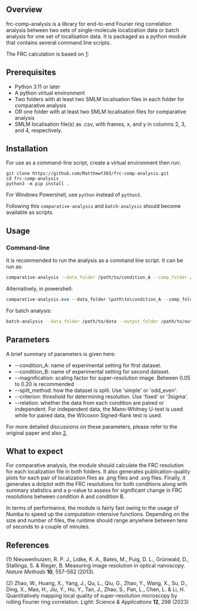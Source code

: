 ## Overview

frc-comp-analysis is a library for end-to-end Fourier ring correlation analysis
between two sets of single-molecule localization data or batch analysis for one set of localisation data. It is packaged as a python module that contains several command line scripts. 

The FRC calculation is based on [1](https://www.nature.com/articles/nmeth.2448):

## Prerequisites

- Python 3.11 or later
- A python virtual environment
- Two folders with at least two SMLM localisation files in each folder for
comparative analysis
- OR one folder with at least two SMLM localisation files for comparative analysis
- SMLM localisation file(s) as .csv, with frames, x, and y in columns 2, 3, and 4, respectively.

## Installation

For use as a command-line script, create a virtual environment then run:
```shell
git clone https://github.com/Matthewt303/frc-comp-analysis.git
cd frc-comp-analysis
python3 -m pip install .
```
For Windows Powershell, use ```python``` instead of ```python3```.

Following this ```comparative-analysis``` and ```batch-analysis``` should become available as scripts.

## Usage

### Command-line

It is recommended to run the analysis as a command line script. It can be run as:

```bash
comparative-analysis --data_folder /path/to/condition_A --comp_folder /path/to/condition_B --output_folder /path/to/output --condition_A condA --condition_B condB --magnification 0.1 --split_method odd_even --criterion fixed --relation paired
```

Alternatively, in powershell:

```powershell
comparative-analysis.exe --data_folder \path\to\condition_A --comp_folder \path\to\condition_B --output_folder \path\to\output --condition_A condA --condition_B condB --magnification 0.1 --split_method odd_even --criterion fixed --relation paired
```

For batch analysis:

```bash
batch-analysis --data_folder /path/to/data --output_folder /path/to/output --magnification 0.1 --split_method odd_even --criterion fixed
```

## Parameters

A brief summary of parameters is given here:

- --condition_A: name of experimental setting for first dataset.
- --condition_B: name of experimental setting for second dataset.
- --magnification: scaling factor for super-resolution image. Between 0.05 to 0.20 is recommended
- --split_method: how the dataset is split. Use 'simple' or 'odd_even'.
- --criterion: threshold for determining resolution. Use 'fixed' or '3sigma'.
- --relation: whether the data from each condition are paired or independent. For independent data, the Mann-Whitney U-test is used while for paired data, the Wilcoxon Signed-Rank test is used.

For more detailed discussions on these parameters, please refer to the original paper and also [2](https://www.nature.com/articles/s41377-023-01321-0).

## What to expect
For comparative analysis, the module should calculate the FRC resolution for each
localization file in both folders. It also generates publication-quality plots for
each pair of localization files as .png files and .svg files. Finally, it generates 
a dotplot with the FRC resolutions for both conditions along with summary statistics and a p-value to assess for significant change in FRC resolutions between condition A and condition B.

In terms of performance, the module is fairly fast owing to the usage of Numba to speed up the computation-intensive functions. Depending on the size and number of files, the runtime should range anywhere between tens of seconds to a couple of minutes.

## References

(1) Nieuwenhuizen, R. P. J., Lidke, K. A., Bates, M., Puig, D. L., Grünwald, D.,
Stallinga, S. & Rieger, B. Measuring image resolution in optical nanoscopy. *Nature
Methods* **10**, 557–562 (2013).

(2) Zhao, W., Huang, X., Yang, J., Qu, L., Qiu, G., Zhao, Y., Wang, X., Su, D.,
Ding, X., Mao, H., Jiu, Y., Hu, Y., Tan, J., Zhao, S., Pan, L., Chen, L. & Li,
H. Quantitatively mapping local quality of super-resolution microscopy by rolling
Fourier ring correlation. *Light: Science & Applications* **12**, 298 (2023)
